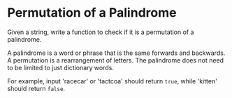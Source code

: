 # Permutation of a Palindrome

Given a string, write a function to check if it is a permutation of a palindrome.  

A palindrome is a word or phrase that is the same forwards and backwards. A permutation is a rearrangement of letters. The palindrome does not need to be limited to just dictionary words.  

For example, input 'racecar' or 'tactcoa' should return `true`, while 'kitten' should return `false`.